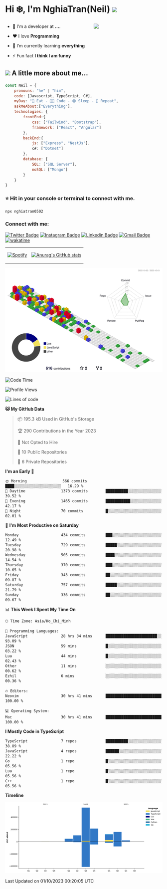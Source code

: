 <h1>Hi ❄️, I'm NghiaTran(Neil) <img src="https://media.giphy.com/media/mGcNjsfWAjY5AEZNw6/giphy.gif" width="50"></h1>

<img align="right" src="https://media.giphy.com/media/M9gbBd9nbDrOTu1Mqx/giphy.gif" width="220">

<!-- [![YouTube Badge](https://img.shields.io/badge/-@Dhruv%20Jain-c4302b?style=flat-square&labelColor=c4302b&logo=youtube&logoColor=white&link=https://www.youtube.com/channel/UCQXt2DMbgcjO5xpAd0cFS8A)](https://www.youtube.com/channel/UCQXt2DMbgcjO5xpAd0cFS8A)  -->


<!-- ## <img src="https://media.giphy.com/media/1GEATImIxEXVR79Dhk/giphy.gif" width="50"> I'm a Developer! -->

<!-- - 🔭 I’m currently working at **STL Solution** -->

- 💼 I'm a developer at **...**.

- ❤️ I love **Programming**

- 🌱 I’m currently learning **everything**

- ⚡ Fun fact **I think I am funny**

<!-- - 🧐 Portfolio Website, https://#.github.io -->

## <img src="https://media.giphy.com/media/VgCDAzcKvsR6OM0uWg/giphy.gif" width="50"> A little more about me...  

```javascript
const Neil = {
    pronouns: "he" | "him",
    code: [Javascript, TypeScript, C#],
    myDay: "🌭 Eat - 🧑‍💻 Code - 😪 Sleep - 🔁 Repeat",
    askMeAbout:["Everything"],
    technologies: {
        frontEnd:{
            css: ["Tailwind", "Bootstrap"],
            framework: ["React", "Angular"]
        },
        backEnd:{
            js: ["Express", "NestJs"],
            c#: ["Dotnet"]
        },
        database: {
            SQL: ["SQL Server"],
            noSQL: ["Mongo"]
        }
    }
}
```
### ⭐️ Hit in your console or terminal to connect with me.

``` bash
npx nghiatran0502
```

<h3 align="left">Connect with me:</h3>

[![Twitter Badge](https://img.shields.io/badge/-@Nghia-1ca0f1?style=flat-square&labelColor=1ca0f1&logo=twitter&logoColor=white&link=https://twitter.com/neil_maddev)](https://twitter.com/neil_maddev) [![Instagram Badge](https://img.shields.io/badge/-@sudo.nghia-F44747?style=flat-square&labelColor=F44747&logo=instagram&logoColor=white&link=https://instagram.com/sudo.nghia)](https://instagram.com/sudo.nghia) [![Linkedin Badge](https://img.shields.io/badge/-NghiaTran-blue?style=flat-square&logo=Linkedin&logoColor=white&link=https://www.linkedin.com/in/nghiatran0502/)](https://www.linkedin.com/in/nghiatran0502/)
[![Gmail Badge](https://img.shields.io/badge/-nd.madlife@gmail.com-c14438?style=flat-square&logo=Gmail&logoColor=white&link=mailto:nd.madlife@gmail.com)](mailto:nd.madlife@gmail.com) [![wakatime](https://wakatime.com/badge/user/98018afb-c649-4152-b3e1-18c27296e9f8.svg)](https://wakatime.com/@98018afb-c649-4152-b3e1-18c27296e9f8)

<table>
<tr>
    <td valign="center">
    
[![Spotify](https://readme-spo.vercel.app/api/spotify)](https://open.spotify.com/user/USER_NAME)
    </td>
    <td valign="center">
    [![Anurag's GitHub stats](https://github-readme-stats.vercel.app/api?username=nghiatran0502&count_private=true&show_icons=true&theme=onedark)](https://github.com/anuraghazra/github-readme-stats)
    </td>
  </tr>
</table>



<!-- [![NghiaTran's GitHub stats](https://github-readme-stats.vercel.app/api?username=NghiaTran0502&theme=dracula&show_icons=true&count_private=true)](https://github.com/NghiaTran0502) -->

<!-- [![NghiaTran's Language](https://github-readme-stats.vercel.app/api/top-langs?username=nghiatran0502&show_icons=true&locale=en&layout=compact&theme=dracula&count_private=true&hide=php)](https://github.com/NghiaTran0502) -->



![](./profile-3d-contrib/profile-gitblock.svg)



<!--START_SECTION:waka-->
![Code Time](http://img.shields.io/badge/Code%20Time-1%2C146%20hrs%2037%20mins-blue)

![Profile Views](http://img.shields.io/badge/Profile%20Views-49-blue)

![Lines of code](https://img.shields.io/badge/From%20Hello%20World%20I%27ve%20Written-1.2%20million%20lines%20of%20code-blue)

**🐱 My GitHub Data** 

> 📦 195.3 kB Used in GitHub's Storage 
 > 
> 🏆 290 Contributions in the Year 2023
 > 
> 🚫 Not Opted to Hire
 > 
> 📜 10 Public Repositories 
 > 
> 🔑 6 Private Repositories 
 > 
**I'm an Early 🐤** 

```text
🌞 Morning                566 commits         ████░░░░░░░░░░░░░░░░░░░░░   16.29 % 
🌆 Daytime                1373 commits        ██████████░░░░░░░░░░░░░░░   39.52 % 
🌃 Evening                1465 commits        ███████████░░░░░░░░░░░░░░   42.17 % 
🌙 Night                  70 commits          █░░░░░░░░░░░░░░░░░░░░░░░░   02.01 % 
```
📅 **I'm Most Productive on Saturday** 

```text
Monday                   434 commits         ███░░░░░░░░░░░░░░░░░░░░░░   12.49 % 
Tuesday                  729 commits         █████░░░░░░░░░░░░░░░░░░░░   20.98 % 
Wednesday                505 commits         ████░░░░░░░░░░░░░░░░░░░░░   14.54 % 
Thursday                 370 commits         ███░░░░░░░░░░░░░░░░░░░░░░   10.65 % 
Friday                   343 commits         ██░░░░░░░░░░░░░░░░░░░░░░░   09.87 % 
Saturday                 757 commits         █████░░░░░░░░░░░░░░░░░░░░   21.79 % 
Sunday                   336 commits         ██░░░░░░░░░░░░░░░░░░░░░░░   09.67 % 
```


📊 **This Week I Spent My Time On** 

```text
🕑︎ Time Zone: Asia/Ho_Chi_Minh

💬 Programming Languages: 
JavaScript               28 hrs 34 mins      ███████████████████████░░   93.09 % 
JSON                     59 mins             █░░░░░░░░░░░░░░░░░░░░░░░░   03.22 % 
Lua                      44 mins             █░░░░░░░░░░░░░░░░░░░░░░░░   02.43 % 
Other                    11 mins             ░░░░░░░░░░░░░░░░░░░░░░░░░   00.62 % 
Ezhil                    6 mins              ░░░░░░░░░░░░░░░░░░░░░░░░░   00.36 % 

🔥 Editors: 
Neovim                   30 hrs 41 mins      █████████████████████████   100.00 % 

💻 Operating System: 
Mac                      30 hrs 41 mins      █████████████████████████   100.00 % 
```

**I Mostly Code in TypeScript** 

```text
TypeScript               7 repos             ██████████░░░░░░░░░░░░░░░   38.89 % 
JavaScript               4 repos             ██████░░░░░░░░░░░░░░░░░░░   22.22 % 
Go                       1 repo              █░░░░░░░░░░░░░░░░░░░░░░░░   05.56 % 
Lua                      1 repo              █░░░░░░░░░░░░░░░░░░░░░░░░   05.56 % 
C++                      1 repo              █░░░░░░░░░░░░░░░░░░░░░░░░   05.56 % 
```



**Timeline**

![Lines of Code chart](https://raw.githubusercontent.com/NghiaTran0502/NghiaTran0502/main/assets/bar_graph.png)


 Last Updated on 01/10/2023 00:20:05 UTC
<!--END_SECTION:waka-->
